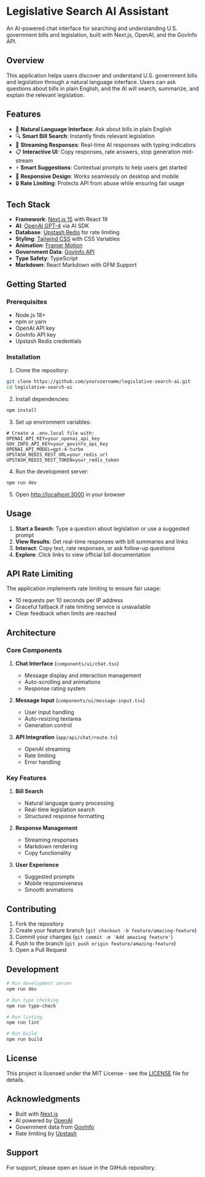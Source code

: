# Legislative Search AI Assistant

An AI-powered chat interface for searching and understanding U.S. government bills and legislation, built with Next.js, OpenAI, and the GovInfo API.

## Overview

This application helps users discover and understand U.S. government bills and legislation through a natural language interface. Users can ask questions about bills in plain English, and the AI will search, summarize, and explain the relevant legislation.

## Features

- 🤖 **Natural Language Interface**: Ask about bills in plain English
- 🔍 **Smart Bill Search**: Instantly finds relevant legislation
- 💬 **Streaming Responses**: Real-time AI responses with typing indicators
- 📋 **Interactive UI**: Copy responses, rate answers, stop generation mid-stream
- ⚡ **Smart Suggestions**: Contextual prompts to help users get started
- 📱 **Responsive Design**: Works seamlessly on desktop and mobile
- 🔒 **Rate Limiting**: Protects API from abuse while ensuring fair usage

## Tech Stack

- **Framework**: [Next.js 15](https://nextjs.org/) with React 19
- **AI**: [OpenAI GPT-4](https://openai.com/) via AI SDK
- **Database**: [Upstash Redis](https://upstash.com/) for rate limiting
- **Styling**: [Tailwind CSS](https://tailwindcss.com/) with CSS Variables
- **Animation**: [Framer Motion](https://www.framer.com/motion/)
- **Government Data**: [GovInfo API](https://api.govinfo.gov/)
- **Type Safety**: TypeScript
- **Markdown**: React Markdown with GFM Support

## Getting Started

### Prerequisites

- Node.js 18+
- npm or yarn
- OpenAI API key
- GovInfo API key
- Upstash Redis credentials

### Installation

1. Clone the repository:

```bash
git clone https://github.com/yourusername/legislative-search-ai.git
cd legislative-search-ai
```

2. Install dependencies:

```bash
npm install
```

3. Set up environment variables:

```env
# Create a .env.local file with:
OPENAI_API_KEY=your_openai_api_key
GOV_INFO_API_KEY=your_govinfo_api_key
OPENAI_API_MODEL=gpt-4-turbo
UPSTASH_REDIS_REST_URL=your_redis_url
UPSTASH_REDIS_REST_TOKEN=your_redis_token
```

4. Run the development server:

```bash
npm run dev
```

5. Open [http://localhost:3000](http://localhost:3000) in your browser

## Usage

1. **Start a Search**: Type a question about legislation or use a suggested prompt
2. **View Results**: Get real-time responses with bill summaries and links
3. **Interact**: Copy text, rate responses, or ask follow-up questions
4. **Explore**: Click links to view official bill documentation

## API Rate Limiting

The application implements rate limiting to ensure fair usage:

- 10 requests per 10 seconds per IP address
- Graceful fallback if rate limiting service is unavailable
- Clear feedback when limits are reached

## Architecture

### Core Components

1. **Chat Interface** (`components/ui/chat.tsx`)

   - Message display and interaction management
   - Auto-scrolling and animations
   - Response rating system

2. **Message Input** (`components/ui/message-input.tsx`)

   - User input handling
   - Auto-resizing textarea
   - Generation control

3. **API Integration** (`app/api/chat/route.ts`)
   - OpenAI streaming
   - Rate limiting
   - Error handling

### Key Features

1. **Bill Search**

   - Natural language query processing
   - Real-time legislation search
   - Structured response formatting

2. **Response Management**

   - Streaming responses
   - Markdown rendering
   - Copy functionality

3. **User Experience**
   - Suggested prompts
   - Mobile responsiveness
   - Smooth animations

## Contributing

1. Fork the repository
2. Create your feature branch (`git checkout -b feature/amazing-feature`)
3. Commit your changes (`git commit -m 'Add amazing feature'`)
4. Push to the branch (`git push origin feature/amazing-feature`)
5. Open a Pull Request

## Development

```bash
# Run development server
npm run dev

# Run type checking
npm run type-check

# Run linting
npm run lint

# Run build
npm run build
```

## License

This project is licensed under the MIT License - see the [LICENSE](LICENSE) file for details.

## Acknowledgments

- Built with [Next.js](https://nextjs.org/)
- AI powered by [OpenAI](https://openai.com/)
- Government data from [GovInfo](https://www.govinfo.gov/)
- Rate limiting by [Upstash](https://upstash.com/)

## Support

For support, please open an issue in the GitHub repository.
